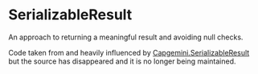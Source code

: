 # SerializableResult
An approach to returning a meaningful result and avoiding null checks.

Code taken from and heavily influenced by [Capgemini.SerializableResult](https://www.nuget.org/packages/Capgemini.SerializableResult/) but the source has disappeared and it is no longer being maintained.
